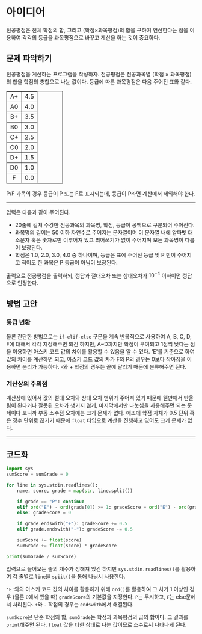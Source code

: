# 아이디어
전공평점은 전체 학점의 합, 그리고 (학점×과목평점)의 합을 구하여 연산한다는 점을 이용하여 각각의 등급을 과목평점으로 바꾸고 계산을 하는 것이 중요하다.

## 문제 파악하기
전공평점을 계산하는 프로그램을 작성하자. 전공평점은 전공과목별 (학점 × 과목평점)의 합을 학점의 총합으로 나눈 값이다. 등급에 따른 과목평점은 다음 주어진 표와 같다.

<table border="1" cellpadding="1" cellspacing="1" class="table table-bordered" style="width: 150px;">
	<tbody>
		<tr>
			<td style="text-align: center;">A+</td>
			<td style="text-align: center;">4.5</td>
		</tr>
		<tr>
			<td style="text-align: center;">A0</td>
			<td style="text-align: center;">4.0</td>
		</tr>
		<tr>
			<td style="text-align: center;">B+</td>
			<td style="text-align: center;">3.5</td>
		</tr>
		<tr>
			<td style="text-align: center;">B0</td>
			<td style="text-align: center;">3.0</td>
		</tr>
		<tr>
			<td style="text-align: center;">C+</td>
			<td style="text-align: center;">2.5</td>
		</tr>
		<tr>
			<td style="text-align: center;">C0</td>
			<td style="text-align: center;">2.0</td>
		</tr>
		<tr>
			<td style="text-align: center;">D+</td>
			<td style="text-align: center;">1.5</td>
		</tr>
		<tr>
			<td style="text-align: center;">D0</td>
			<td style="text-align: center;">1.0</td>
		</tr>
		<tr>
			<td style="text-align: center;">F</td>
			<td style="text-align: center;">0.0</td>
		</tr>
	</tbody>
</table>

P/F 과목의 경우 등급이 P 또는 F로 표시되는데, 등급이 P라면 계산에서 제외해야 한다.

---

입력은 다음과 같이 주어진다.
- 20줄에 걸쳐 수강한 전공과목의 과목명, 학점, 등급이 공백으로 구분되어 주어진다.
- 과목명의 길이는 50 이하 자연수로 주어지는 문자열이며 이 문자열 내에 알파벳 대소문자 혹은 숫자로만 이루어져 있고 띄어쓰기가 없이 주어지며 모든 과목명이 다름이 보장된다.
- 학점은 1.0, 2.0, 3.0, 4.0 중 하나이며, 등급은 표에 주어진 등급 및 P 만이 주어지고 적어도 한 과목은 P 등급이 아님이 보장된다.

출력으로 전공평점을 출력하되, 정답과 절대오차 또는 상대오차가 $10^{-4}$ 이하이면 정답으로 인정한다.

## 방법 고안
### 등급 변환
물론 간단한 방법으로는 `if-elif-else` 구문을 계속 반복적으로 사용하여 A, B, C, D, F에 대해서 각각 지정해주면 되긴 하지만, A~D까지만 학점이 부여되고 1점씩 낮다는 점을 이용하면 아스키 코드 값의 차이를 활용할 수 있음을 알 수 있다. 'E'를 기준으로 하여 값의 차이를 계산하면 되고, 아스키 코드 값의 차가 F와 P의 경우는 0보다 작아짐을 이용하면 분리가 가능하다. -와 + 학점의 경우는 끝에 달리기 때문에 분류해주면 된다.

### 계산상의 주의점
계산상에 있어서 값의 절대 오차와 상대 오차 범위가 주어져 있기 때문에 웬만해서 반올림이 된다거나 잘못된 오차가 생기지 않게, 마지막에서만 나눗셈을 사용해주면 되는 문제이다 보니까 부동 소수점 오차에는 크게 문제가 없다. 애초에 학점 자체가 0.5 단위 혹은 정수 단위로 끊기기 때문에 `float` 타입으로 계산을 진행하고 있어도 크게 문제가 없다.

---

## 코드화
```python
import sys
sumScore = sumGrade = 0

for line in sys.stdin.readlines():
    name, score, grade = map(str, line.split())

    if grade == "P": continue
    elif ord("E") - ord(grade[0]) >= 1: gradeScore = ord("E") - ord(grade[0])
    else: gradeScore = 0

    if grade.endswith("+"): gradeScore += 0.5
    elif grade.endswith("-"): gradeScore -= 0.5

    sumScore += float(score)
    sumGrade += float(score) * gradeScore

print(sumGrade / sumScore)
```
입력으로 들어오는 줄의 개수가 정해져 있긴 하지만 `sys.stdin.readlines()`를 활용하여 각 줄별로 `line`을 `spiit()`을 통해 나눠서 사용한다.

`'E'`와의 아스키 코드 값의 차이를 활용하기 위해 `ord()`를 활용하여 그 차가 1 이상인 경우 (물론 `E`에서 뺐을 때) `gradeScore`의 기본값을 지정한다. `P`는 무시하고, `F`는 else문에서 처리된다. `+`와 `-` 학점의 경우는 `endswith`에서 해결된다.

`sumScore`은 단순 학점의 합, `sumGrade`는 학점과 과목평점의 곱의 합이다. 그 결과를 `print`해주면 된다. `float` 값을 더한 상태로 나눈 값이므로 소수로서 나타나게 된다.
